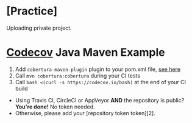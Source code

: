 # [Practice]
Uploading private project.

[Codecov][0] Java Maven Example
===============================

1. Add `cobertura-maven-plugin` plugin to your pom.xml file, [see here](https://github.com/malaypatel/Practice/blob/master/pom.xml#L32-L43)
1. Call `mvn cobertura:cobertura` during your CI tests
1. Call `bash <(curl -s https://codecov.io/bash)` at the end of your CI build
  - Using Travis CI, CircleCI or AppVeyor **AND** the repository is public? **You're done!** No token needed.
  - Otherwise, please add your [repository token token][2].
  
  
  
[0]: https://codecov.io/
[1]: http://docs.codecov.io/docs/about-the-codecov-bash-uploader#section-upload-token
